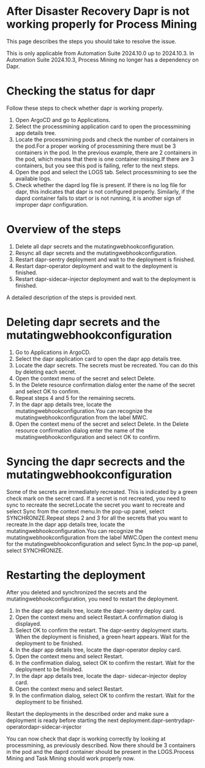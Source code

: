 ﻿# After Disaster Recovery Dapr is not working properly for Process Mining

This page describes the steps you should take to resolve the issue.

This is only applicable from Automation Suite 2024.10.0 up to 2024.10.3. In Automation Suite 2024.10.3, Process Mining no longer has a dependency on Dapr.

# Checking the status for dapr

Follow these steps to check whether dapr is working properly.

1. Open ArgoCD and go to Applications.
2. Select the processmining application card to open the processmining app details tree.
3. Locate the processmining pods and check the number of containers in the pod.For a proper working of processmining there must be 3 containers in the pod. In the previous example, there are 2 containers in the pod, which means that there is one container missing.If there are 3 containers, but you see this pod is failing, refer to the next steps.
4. Open the pod and select the LOGS tab. Select processmining to see the available logs.
5. Check whether the daprd log file is present. If there is no log file for dapr, this indicates that dapr is not configured properly. Similarly, if the daprd container fails to start or is not running, it is another sign of improper dapr configuration.

# Overview of the steps

1. Delete all dapr secrets and the mutatingwebhookconfiguration.
2. Resync all dapr secrets and the mutatingwebhookconfiguration.
3. Restart dapr-sentry deployment and wait to the deployment is finished.
4. Restart dapr-operator deployment and wait to the deployment is finished.
5. Restart dapr-sidecar-injector deployment and wait to the deployment is finished.

A detailed description of the steps is provided next.

# Deleting dapr secrets and the mutatingwebhookconfiguration

1. Go to Applications in ArgoCD.
2. Select the dapr application card to open the dapr app details tree.
3. Locate the dapr secrets. The secrets must be recreated. You can do this by deleting each secret.
4. Open the context menu of the secret and select Delete.
5. In the Delete resource confirmation dialog enter the name of the secret and select OK to confirm.
6. Repeat steps 4 and 5 for the remaining secrets.
7. In the dapr app details tree, locate the mutatingwebhookconfiguration.You can recognize the mutatingwebhookconfiguration from the label MWC.
8. Open the context menu of the secret and select Delete. In the Delete resource confirmation dialog enter the name of the mutatingwebhookconfiguration and select OK to confirm.

# Syncing the dapr secrects and the mutatingwebhookconfiguration

Some of the secrets are immediately recreated. This is indicated by a green check mark on the secret card. If a secret is not recreated, you need to sync to recreate the secret.Locate the secret you want to recreate and select Sync from the context menu.In the pop-up panel, select SYNCHRONIZE.Repeat steps 2 and 3 for all the secrets that you want to recreate.In the dapr app details tree, locate the mutatingwebhookconfiguration.You can recognize the mutatingwebhookconfiguration from the label MWC.Open the context menu for the mutatingwebhookconfiguration and select Sync.In the pop-up panel, select SYNCHRONIZE.

# Restarting the deployment

After you deleted and synchronized the secrets and the mutatingwebhookconfiguration, you need to restart the deployment.

1. In the dapr app details tree, locate the dapr-sentry deploy card.
2. Open the context menu and select Restart.A confirmation dialog is displayed.
3. Select OK to confirm the restart. The dapr-sentry deployment starts. When the deployment is finished, a green heart appears. Wait for the deployment to be finished.
4. In the dapr app details tree, locate the dapr-operator deploy card.
5. Open the context menu and select Restart.
6. In the confirmation dialog, select OK to confirm the restart. Wait for the deployment to be finished.
7. In the dapr app details tree, locate the dapr- sidecar-injector deploy card.
8. Open the context menu and select Restart.
9. In the confirmation dialog, select OK to confirm the restart. Wait for the deployment to be finished.

Restart the deployments in the described order and make sure a deployment is ready before starting the next deployment.dapr-sentrydapr-operatordapr-sidecar-injector

You can now check that dapr is working correctly by looking at processmining, as previously described. Now there should be 3 containers in the pod and the daprd container should be present in the LOGS.Process Mining and Task Mining should work properly now.
